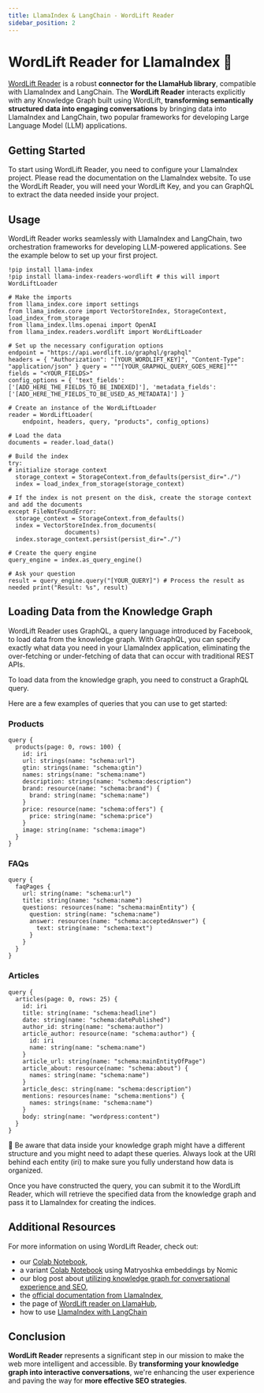 ```yaml
---
title: LlamaIndex & LangChain - WordLift Reader
sidebar_position: 2
---
```


# WordLift Reader for LlamaIndex 🦙
[WordLift Reader](https://llamahub.ai/l/readers/llama-index-readers-wordlift) is a robust **connector for the LlamaHub library**, compatible with LlamaIndex and LangChain. The **WordLift Reader** interacts explicitly with any Knowledge Graph built using WordLift, **transforming semantically structured data into engaging conversations** by bringing data into LlamaIndex and LangChain, two popular frameworks for developing Large Language Model (LLM) applications.

## Getting Started
To start using WordLift Reader, you need to configure your LlamaIndex project. Please read the documentation on the LlamaIndex website.
To use the WordLift Reader, you will need your WordLift Key, and you can  GraphQL to extract the data needed inside your project.

## Usage
WordLift Reader works seamlessly with LlamaIndex and LangChain, two orchestration frameworks for developing LLM-powered applications. See the example below to set up your first project.

```
!pip install llama-index
!pip install llama-index-readers-wordlift # this will import WordLiftLoader

# Make the imports
from llama_index.core import settings
from llama_index.core import VectorStoreIndex, StorageContext, load_index_from_storage
from llama_index.llms.openai import OpenAI
from llama_index.readers.wordlift import WordLiftLoader

# Set up the necessary configuration options
endpoint = "https://api.wordlift.io/graphql/graphql"
headers = { "Authorization": "[YOUR_WORDLIFT_KEY]", "Content-Type": "application/json" } query = """[YOUR_GRAPHQL_QUERY_GOES_HERE]"""
fields = "<YOUR_FIELDS>"
config_options = { 'text_fields': ['[ADD_HERE_THE_FIELDS_TO_BE_INDEXED]'], 'metadata_fields': ['[ADD_HERE_THE_FIELDS_TO_BE_USED_AS_METADATA]'] }

# Create an instance of the WordLiftLoader
reader = WordLiftLoader(
    endpoint, headers, query, "products", config_options)

# Load the data
documents = reader.load_data()

# Build the index
try:
# initialize storage context
  storage_context = StorageContext.from_defaults(persist_dir="./")
  index = load_index_from_storage(storage_context)

# If the index is not present on the disk, create the storage context and add the documents
except FileNotFoundError:
  storage_context = StorageContext.from_defaults()
  index = VectorStoreIndex.from_documents(
                documents)
  index.storage_context.persist(persist_dir="./")

# Create the query engine
query_engine = index.as_query_engine()

# Ask your question
result = query_engine.query("[YOUR_QUERY]") # Process the result as needed print("Result: %s", result)

```

## Loading Data from the Knowledge Graph
WordLift Reader uses GraphQL, a query language introduced by Facebook, to load data from the knowledge graph. With GraphQL, you can specify exactly what data you need in your LlamaIndex application, eliminating the over-fetching or under-fetching of data that can occur with traditional REST APIs.

To load data from the knowledge graph, you need to construct a GraphQL query.

Here are a few examples of queries that you can use to get started:

### Products
```
query {
  products(page: 0, rows: 100) {
    id: iri
    url: strings(name: "schema:url")
    gtin: strings(name: "schema:gtin")
    names: strings(name: "schema:name")
    description: strings(name: "schema:description")
    brand: resource(name: "schema:brand") {
      brand: string(name: "schema:name")
    }
    price: resource(name: "schema:offers") {
      price: string(name: "schema:price")
    }
    image: string(name: "schema:image")
  }
}
```
### FAQs
```
query {
  faqPages {
    url: string(name: "schema:url")
    title: string(name: "schema:name")
    questions: resources(name: "schema:mainEntity") {
      question: string(name: "schema:name")
      answer: resources(name: "schema:acceptedAnswer") {
        text: string(name: "schema:text")
      }
    }
  }
}
```
### Articles
```
query {
  articles(page: 0, rows: 25) {
    id: iri
    title: string(name: "schema:headline")
    date: string(name: "schema:datePublished")
    author_id: string(name: "schema:author")
    article_author: resource(name: "schema:author") {
      id: iri
      name: string(name: "schema:name")
    }
    article_url: string(name: "schema:mainEntityOfPage")
    article_about: resource(name: "schema:about") {
      names: string(name: "schema:name")
    }
    article_desc: string(name: "schema:description")
    mentions: resources(name: "schema:mentions") {
      names: strings(name: "schema:name")
    }
    body: string(name: "wordpress:content")
  }
}
```

🚨 Be aware that data inside your knowledge graph might have a different structure and you might need to adapt these queries. Always look at the URI behind each entity (iri) to make sure you fully understand how data is organized.

Once you have constructed the query, you can submit it to the WordLift Reader, which will retrieve the specified data from the knowledge graph and pass it to LlamaIndex for creating the indices.

## Additional Resources
For more information on using WordLift Reader, check out:
- our [Colab Notebook](https://wor.ai/wl-reader-demo),
- a variant [Colab Notebook](https://wor.ai/matryoshka) using Matryoshka embeddings by Nomic
- our blog post about [utilizing knowledge graph for conversational experience and SEO](https://wordlift.io/blog/en/knowledge-graph-and-llm/),
- the [official documentation from LlamaIndex](https://gpt-index.readthedocs.io/en/latest/index.html),
- the page of [WordLift reader on LlamaHub](https://llama-hub-ui.vercel.app/l/wordlift),
- how to use [LlamaIndex with LangChain](https://gpt-index.readthedocs.io/en/latest/community/integrations/using_with_langchain.html)

## Conclusion
**WordLift Reader** represents a significant step in our mission to make the web more intelligent and accessible. By **transforming your knowledge graph into interactive conversations**, we're enhancing the user experience and paving the way for **more effective SEO strategies**.
